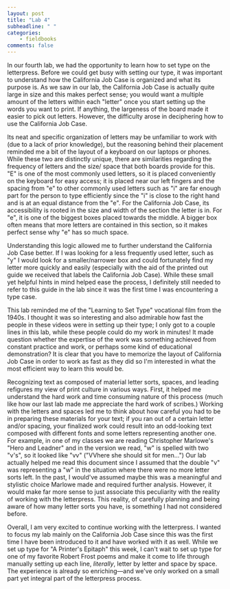 ```yaml
---
layout: post
title: "Lab 4"
subheadline: " "
categories:
    - fieldbooks
comments: false
---
```


In our fourth lab, we had the opportunity to learn how to set type on the letterpress. Before we could get busy with setting our type, it was important to understand how the California Job Case is organized and what its purpose is. As we saw in our lab, the California Job Case is actually quite large in size and this makes perfect sense; you would want a multiple amount of the letters within each "letter" once you start setting up the words you want to print. If anything, the largeness of the board made it easier to pick out letters. However, the difficulty arose in deciphering how to use the California Job Case. 

Its neat and specific organization of letters may be unfamiliar to work with (due to a lack of prior knowledge), but the reasoning behind their placement reminded me a bit of the layout of a keyboard on our laptops or phones. While these two are distinctly unique, there are similarities regarding the frequency of letters and the size/ space that both boards provide for this. "E" is one of the most commonly used letters, so it is placed conveniently on the keyboard for easy access; it is placed near our left fingers and the spacing from "e" to other commonly used letters such as "i" are far enough part for the person to type efficiently since the "i" is close to the right hand and is at an equal distance from the "e". For the California Job Case, its accessibility is rooted in the size and width of the section the letter is in. For "e", it is one of the biggest boxes placed towards the middle. A bigger box often means that more letters are contained in this section, so it makes perfect sense why "e" has so much space. 

Understanding this logic allowed me to further understand the California Job Case better. If I was looking for a less frequently used letter, such as "y" I would look for a smaller/narrower box and could fortunately find my letter more quickly and easily (especially with the aid of the printed out guide we received that labels the California Job Case). While these small yet helpful hints in mind helped ease the process, I definitely still needed to refer to this guide in the lab since it was the first time I was encountering a type case. 

This lab reminded me of the "Learning to Set Type" vocational film from the 1940s. I thought it was so interesting and also admirable how fast the people in these videos were in setting up their type; I only got to a couple lines in this lab, while these people could do my work in minutes! It made question whether the expertise of the work was something achieved from constant practice and work, or perhaps some kind of educational demonstration? It is clear that you have to memorize the layout of California Job Case in order to work as fast as they did so I'm interested in what the most efficient way to learn this would be.

Recognizing text as composed of material letter sorts, spaces, and leading refigures my view of print culture in various ways. First, it helped me understand the hard work and time consuming nature of this process (much like how our last lab made me appreciate the hard work of scribes.) Working with the letters and spaces led me to think about how careful you had to be in preparing these materials for your text; if you ran out of a certain letter and/or spacing, your finalized work could result into an odd-looking text composed with different fonts and some letters representing another one. For example, in one of my classes we are reading Christopher Marlowe's "Hero and Leadner" and in the version we read, "w" is spelled with two "v's", so it looked like "vv" ("VVhere she should sit for men...") Our lab actually helped me read this document since I assumed that the double "v" was representing a "w" in the situation where there were no more letter sorts left. In the past, I would've assumed maybe this was a meaningful and stylistic choice Marlowe made and required further analysis. However, it would make far more sense to just associate this peculiarity with the reality of working with the letterpress. This reality, of carefully planning and being aware of how many letter sorts you have, is something I had not considered before. 

Overall, I am very excited to continue working with the letterpress. I wanted to focus my lab mainly on the California Job Case since this was the first time I have been introduced to it and have worked with it as well. While we set up type for "A Printer's Epitaph" this week, I can't wait to set up type for one of my favorite Robert Frost poems and make it come to life through manually setting up each line, *literally*, letter by letter and space by space. The experience is already so enriching—and we've only worked on a small part yet integral part of the letterpress process. 